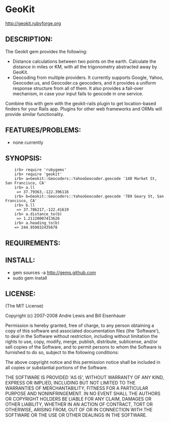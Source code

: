 # GeoKit

http://geokit.rubyforge.org

## DESCRIPTION:

The Geokit gem provides the following:

 * Distance calculations between two points on the earth. Calculate the distance in miles or KM, with all the trigonometry abstracted away by GeoKit.
 * Geocoding from multiple providers. It currently supports Google, Yahoo, Geocoder.us, and Geocoder.ca geocoders, and it provides a uniform response structure from all of them. It also provides a fail-over mechanism, in case your input fails to geocode in one service.

Combine this with gem with the geokit-rails plugin to get location-based finders for your Rails app. Plugins for other web frameworks and ORMs will provide similar functionality.


## FEATURES/PROBLEMS:

* none currently

## SYNOPSIS:

		irb> require 'rubygems'
		irb> require 'geokit'
		irb> a=Geokit::Geocoders::YahooGeocoder.geocode '140 Market St, San Francisco, CA'
		irb> a.ll
		 => 37.79363,-122.396116
		irb> b=Geokit::Geocoders::YahooGeocoder.geocode '789 Geary St, San Francisco, CA'
		irb> b.ll
		 => 37.786217,-122.41619
		irb> a.distance_to(b)
		 => 1.21120007413626
		irb> a.heading_to(b)
		=> 244.959832435678


## REQUIREMENTS:


## INSTALL:

  * gem sources -a http://gems.github.com
  * sudo gem install

## LICENSE:

(The MIT License)

Copyright (c) 2007-2008 Andre Lewis and Bill Eisenhauer

Permission is hereby granted, free of charge, to any person obtaining
a copy of this software and associated documentation files (the
'Software'), to deal in the Software without restriction, including
without limitation the rights to use, copy, modify, merge, publish,
distribute, sublicense, and/or sell copies of the Software, and to
permit persons to whom the Software is furnished to do so, subject to
the following conditions:

The above copyright notice and this permission notice shall be
included in all copies or substantial portions of the Software.

THE SOFTWARE IS PROVIDED 'AS IS', WITHOUT WARRANTY OF ANY KIND,
EXPRESS OR IMPLIED, INCLUDING BUT NOT LIMITED TO THE WARRANTIES OF
MERCHANTABILITY, FITNESS FOR A PARTICULAR PURPOSE AND NONINFRINGEMENT.
IN NO EVENT SHALL THE AUTHORS OR COPYRIGHT HOLDERS BE LIABLE FOR ANY
CLAIM, DAMAGES OR OTHER LIABILITY, WHETHER IN AN ACTION OF CONTRACT,
TORT OR OTHERWISE, ARISING FROM, OUT OF OR IN CONNECTION WITH THE
SOFTWARE OR THE USE OR OTHER DEALINGS IN THE SOFTWARE.
